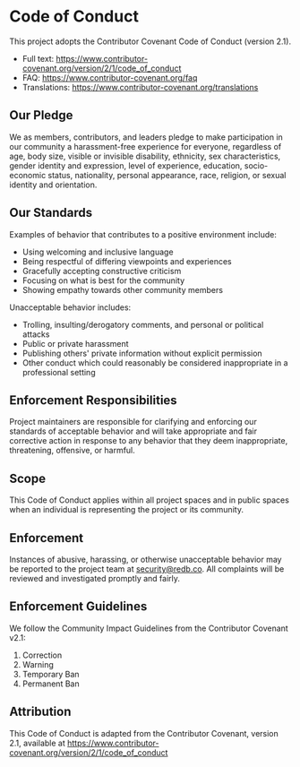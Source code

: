 # Code of Conduct

This project adopts the Contributor Covenant Code of Conduct (version 2.1).

- Full text: https://www.contributor-covenant.org/version/2/1/code_of_conduct
- FAQ: https://www.contributor-covenant.org/faq
- Translations: https://www.contributor-covenant.org/translations

## Our Pledge

We as members, contributors, and leaders pledge to make participation in our
community a harassment-free experience for everyone, regardless of age, body
size, visible or invisible disability, ethnicity, sex characteristics, gender
identity and expression, level of experience, education, socio-economic status,
nationality, personal appearance, race, religion, or sexual identity
and orientation.

## Our Standards

Examples of behavior that contributes to a positive environment include:
- Using welcoming and inclusive language
- Being respectful of differing viewpoints and experiences
- Gracefully accepting constructive criticism
- Focusing on what is best for the community
- Showing empathy towards other community members

Unacceptable behavior includes:
- Trolling, insulting/derogatory comments, and personal or political attacks
- Public or private harassment
- Publishing others' private information without explicit permission
- Other conduct which could reasonably be considered inappropriate in a
  professional setting

## Enforcement Responsibilities

Project maintainers are responsible for clarifying and enforcing our standards
of acceptable behavior and will take appropriate and fair corrective action in
response to any behavior that they deem inappropriate, threatening, offensive,
or harmful.

## Scope

This Code of Conduct applies within all project spaces and in public spaces
when an individual is representing the project or its community.

## Enforcement

Instances of abusive, harassing, or otherwise unacceptable behavior may be
reported to the project team at security@redb.co. All complaints will be
reviewed and investigated promptly and fairly.

## Enforcement Guidelines

We follow the Community Impact Guidelines from the Contributor Covenant v2.1:

1. Correction
2. Warning
3. Temporary Ban
4. Permanent Ban

## Attribution

This Code of Conduct is adapted from the Contributor Covenant, version 2.1,
available at https://www.contributor-covenant.org/version/2/1/code_of_conduct
